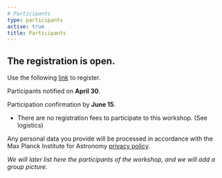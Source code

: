 ```yaml
---
# Participants
type: participants
active: true
title: Participants
---
```


## <i class="fa-solid fa-people-group"></i> The registration is **open**.
Use the following [link](https://forms.gle/) to register.

<i class="fa-solid fa-envelope-open-text"></i> Participants notified on **April 30**.

<i class="fa-solid fa-circle-check"></i> Participation confirmation by **June 15**.
* There are no registration fees to participate to this workshop. (See logistics)

<i class="fa-solid fa-file-shield"></i> Any personal data you provide will be processed in accordance with the Max Planck Institute for Astronomy [privacy policy](http://www.mpia.de/privacy-policy).

_We will later list here the participants of the workshop, and we will add a group picture._
